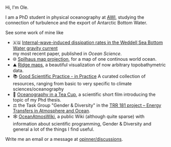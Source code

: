 Hi, I'm Ole.

I am a PhD student in physical oceanography at [AWI](https://www.awi.de/en/about-us/organisation/staff/single-view/ole-pinner.html), studying the connection of turbulence and the export of Antarctic Bottom Water. 

See some work of mine like
- 🇦🇶 [Internal-wave-induced dissipation rates in the Weddell Sea Bottom Water gravity current](https://doi.org/10.5194/egusphere-2024-2444)  
   my most recent paper, published in *Ocean Science*.
- 🌐 [Spilhaus map projection](https://github.com/opinner/spilhaus), for a map of one continous world ocean.
- ⛰️ [Ridge maps](https://github.com/opinner/ridge_map), a beautiful visualization of now arbitrary topobathymetric data.
- 📚 [Good Scientific Practice - in Practice](https://github.com/opinner/Good-Scientific-Practice-in-Practice) A curated collection of resources, ranging from basic to very specific to climate sciences/oceanography 
- 🎥 [Oceanography in a Tea Cup](https://www.youtube.com/watch?v=pPAmPI1otgs), a scientific short film introducing the topic of my Phd thesis. 
- ⚖️ the Task Group "Gender & Diversity" in the [TRR 181 project – Energy Transfers in Atmosphere and Ocean](https://www.trr-energytransfers.de/about-us).
- 🕸️ [OceanAtmosWiki](https://ocean.miraheze.org/wiki/Main_Page), a public Wiki (although quite sparse) with information about scientific programming, Gender & Diversity and general a lot of the things I find useful.

Write me an email or a message at [opinner/discussions](https://github.com/opinner/opinner/discussions).

<!--
## Hi there 👋
**opinner/opinner** is a ✨ _special_ ✨ repository because its `README.md` (this file) appears on your GitHub profile.

Here are some ideas to get you started:

- 🔭 I’m currently working on ...
- 🌱 I’m currently learning ...
- 👯 I’m looking to collaborate on ...
- 🤔 I’m looking for help with ...
- 💬 Ask me about ...
- 📫 How to reach me: ...
- 😄 Pronouns: ...
- ⚡ Fun fact: ...
-->

